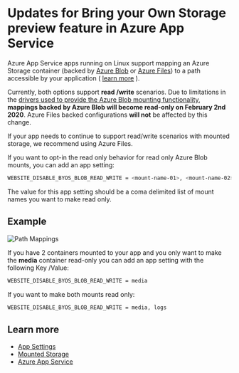 # Updates for Bring your Own Storage preview feature in Azure App Service

Azure App Service apps running on Linux support mapping an Azure Storage container (backed by [Azure Blob](https://docs.microsoft.com/azure/storage/blobs/) or [Azure Files](https://docs.microsoft.com/azure/storage/files/)) to a path accessible by your application ( [learn more](https://docs.microsoft.com/azure/app-service/containers/how-to-serve-content-from-azure-storage) ).

Currently, both options support **read /write** scenarios. Due to limitations in the [drivers used to provide the Azure Blob mounting functionality](https://github.com/Azure/azure-storage-fuse#if-your-workload-is-not-read-only), **mappings backed by Azure Blob will become read-only on February 2nd 2020**. Azure Files backed configurations **will not** be affected by this change.

If your app needs to continue to support read/write scenarios with mounted storage, we recommend using Azure Files.

If you want to opt-in the read only behavior for read only Azure Blob mounts, you can add an app setting:

``` bash
WEBSITE_DISABLE_BYOS_BLOB_READ_WRITE = <mount-name-01>, <mount-name-02>,..., <mount-name-N>
```

The value for this app setting should be a coma delimited list of mount names you want to make read only.

## Example

![Path Mappings][Path_Mappings]

If you have 2 containers mounted to your app and you only want to make the **media** container read-only you can add an app setting with the following Key /Value:

``` bash
WEBSITE_DISABLE_BYOS_BLOB_READ_WRITE = media
```

If you want to make both mounts read only:

``` bash
WEBSITE_DISABLE_BYOS_BLOB_READ_WRITE = media, logs
```

## Learn more

- [App Settings](https://docs.microsoft.com/azure/app-service/configure-common#configure-app-settings)
- [Mounted Storage](https://docs.microsoft.com/azure/app-service/containers/how-to-serve-content-from-azure-storage)
- [Azure App Service](https://docs.microsoft.com/azure/app-service/)

[Path_Mappings]: \media\mounting_azure_blob.png
